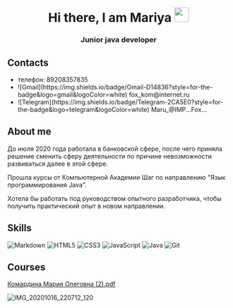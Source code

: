 <h1 align="center">Hi there, I am Mariya
<img src="https://github.com/blackcater/blackcater/raw/main/images/Hi.gif" height="33"/></h1>
<h3 align="center">Junior java developer</h3>


<h2>Contacts</h2>
<ul>
  <li>телефон: 89208357835</li>
  <li>![Gmail](https://img.shields.io/badge/Gmail-D14836?style=for-the-badge&logo=gmail&logoColor=white) fox_kom@internet.ru</li>
  <li>![Telegram](https://img.shields.io/badge/Telegram-2CA5E0?style=for-the-badge&logo=telegram&logoColor=white) Maru_@IMP...Fox...</li>
</ul>


<h2>About me</h2>
<p>До июля 2020 года работала в банковской сфере, после чего приняла решение сменить сферу деятельности по причине невозможности развиваться далее в этой сфере.</p>
<p>Прошла курсы от Компьютерной Академии Шаг по направлению "Язык программирования Java".</p>
<p>Хотела бы работать под руководством опытного разработчика, чтобы получить практический опыт в новом направлении.</p>


<h2>Skills</h2>

![Markdown](https://img.shields.io/badge/markdown-%23000000.svg?style=for-the-badge&logo=markdown&logoColor=white)
![HTML5](https://img.shields.io/badge/html5-%23E34F26.svg?style=for-the-badge&logo=html5&logoColor=white)
![CSS3](https://img.shields.io/badge/css3-%231572B6.svg?style=for-the-badge&logo=css3&logoColor=white)</li>
![JavaScript](https://img.shields.io/badge/javascript-%23323330.svg?style=for-the-badge&logo=javascript&logoColor=%23F7DF1E)
![Java](https://img.shields.io/badge/java-%23ED8B00.svg?style=for-the-badge&logo=java&logoColor=white)
![Git](https://img.shields.io/badge/git-%23F05033.svg?style=for-the-badge&logo=git&logoColor=white)



<h2>Courses</h2>

[Комардина Мария Олеговна (2).pdf](https://github.com/fox1206/fox1206/files/8015951/2.pdf)

![IMG_20201016_220712_120](https://user-images.githubusercontent.com/96116756/152805876-f3c7f648-a52e-450e-a4da-546ff2be364d.png)











<!--
**fox1206/fox1206** is a ✨ _special_ ✨ repository because its `README.md` (this file) appears on your GitHub profile.

Here are some ideas to get you started:

- 🔭 I’m currently working on ...
- 🌱 I’m currently learning ...
- 👯 I’m looking to collaborate on ...
- 🤔 I’m looking for help with ...
- 💬 Ask me about ...
- 📫 How to reach me: ...
- 😄 Pronouns: ...
- ⚡ Fun fact: ...
-->
